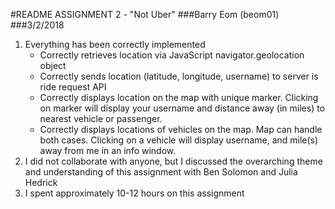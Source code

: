 #README ASSIGNMENT 2 - "Not Uber"
###Barry Eom (beom01)
###3/2/2018


1. Everything has been correctly implemented
	* Correctly retrieves location via JavaScript navigator.geolocation object
    * Correctly sends location (latitude, longitude, username) to server is ride request API
	* Correctly displays location on the map with unique marker. Clicking on marker will display your username and distance away (in miles) to nearest vehicle or passenger.
	* Correctly displays locations of vehicles on the map. Map can handle both cases. Clicking on a vehicle will display username, and mile(s) away from me in an info window. 
2. I did not collaborate with anyone, but I discussed the overarching theme and understanding of this assignment with Ben Solomon and Julia Hedrick
3. I spent approximately 10-12 hours on this assignment

